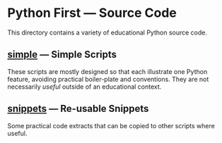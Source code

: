 # Python First — Source Code

This directory contains a variety of educational Python source code.

## [simple](./simple) — Simple Scripts

These scripts are mostly designed so that each illustrate one Python feature, avoiding practical boiler-plate and conventions. They are not necessarily *useful* outside of an educational context.

## [snippets](./snippets) — Re-usable Snippets

Some practical code extracts that can be copied to other scripts where useful.

